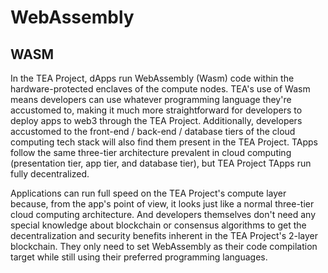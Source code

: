 # WebAssembly

## WASM

In the TEA Project, dApps run WebAssembly (Wasm) code within the hardware-protected enclaves of the compute nodes. TEA's use of Wasm means developers can use whatever programming language they're accustomed to, making it much more straightforward for developers to deploy apps to web3 through the TEA Project. Additionally, developers accustomed to the front-end / back-end / database tiers of the cloud computing tech stack will also find them present in the TEA Project. TApps follow the same three-tier architecture prevalent in cloud computing (presentation tier, app tier, and database tier), but TEA Project TApps run fully decentralized.

Applications can run full speed on the TEA Project's compute layer because, from the app's point of view, it looks just like a normal three-tier cloud computing architecture. And developers themselves don't need any special knowledge about blockchain or consensus algorithms to get the decentralization and security benefits inherent in the TEA Project's 2-layer blockchain. They only need to set WebAssembly as their code compilation target while still using their preferred programming languages.
